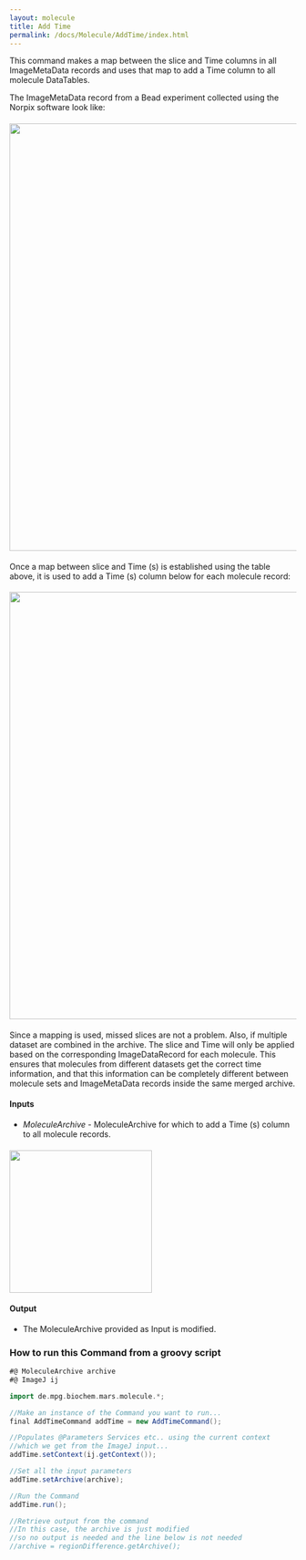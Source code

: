 ```yaml
---
layout: molecule
title: Add Time
permalink: /docs/Molecule/AddTime/index.html
---
```

This command makes a map between the slice and Time columns in all ImageMetaData records and uses that map to add a Time column to all molecule DataTables.

The ImageMetaData record from a Bead experiment collected using the Norpix software look like:
#### <img align='center' src='{{site.baseurl}}/docs/Molecule/img/ImageMetaData table.png' width='750' />

Once a map between slice and Time (s) is established using the table above, it is used to add a Time (s) column below for each molecule record:
#### <img align='center' src='{{site.baseurl}}/docs/Molecule/img/Molecule Time column-01.png' width='750' />

Since a mapping is used, missed slices are not a problem. Also, if multiple dataset are combined in the archive. The slice and Time will only be applied based on the corresponding ImageDataRecord for each molecule. This ensures that molecules from different datasets get the correct time information, and that this information can be completely different between molecule sets and ImageMetaData records inside the same merged archive.

#### Inputs
   * *MoleculeArchive* - MoleculeArchive for which to add a Time (s) column to all molecule records.
#### <img align='center' src='{{site.baseurl}}/docs/Molecule/img/Add Time.png' width='250' />
#### Output
   * The MoleculeArchive provided as Input is modified.
### How to run this Command from a groovy script
```groovy
#@ MoleculeArchive archive
#@ ImageJ ij

import de.mpg.biochem.mars.molecule.*;

//Make an instance of the Command you want to run...
final AddTimeCommand addTime = new AddTimeCommand();

//Populates @Parameters Services etc.. using the current context
//which we get from the ImageJ input...
addTime.setContext(ij.getContext());

//Set all the input parameters
addTime.setArchive(archive);

//Run the Command
addTime.run();

//Retrieve output from the command
//In this case, the archive is just modified
//so no output is needed and the line below is not needed
//archive = regionDifference.getArchive();
```
